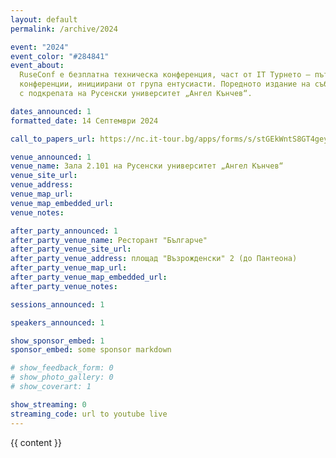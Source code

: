 ```yaml
---
layout: default
permalink: /archive/2024

event: "2024"
event_color: "#284841"
event_about:
  RuseConf е безплатна техническа конференция, част от IT Турнето – пътуващи из България
  конференции, инициирани от група ентусиасти. Поредното издание на събитието се организира
  с подкрепата на Русенски университет „Ангел Кънчев“.

dates_announced: 1
formatted_date: 14 Септември 2024

call_to_papers_url: https://nc.it-tour.bg/apps/forms/s/stGEkWntS8GT4geydtAwG5Fb

venue_announced: 1
venue_name: Зала 2.101 на Русенски университет „Ангел Кънчев“
venue_site_url:
venue_address:
venue_map_url:
venue_map_embedded_url:
venue_notes:

after_party_announced: 1
after_party_venue_name: Ресторант "Българче"
after_party_venue_site_url:
after_party_venue_address: площад "Възрожденски" 2 (до Пантеона)
after_party_venue_map_url:
after_party_venue_map_embedded_url:
after_party_venue_notes:

sessions_announced: 1

speakers_announced: 1

show_sponsor_embed: 1
sponsor_embed: some sponsor markdown

# show_feedback_form: 0
# show_photo_gallery: 0
# show_coverart: 1

show_streaming: 0
streaming_code: url to youtube live
---
```


{{ content }}
